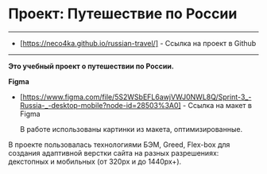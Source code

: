 # Проект: Путешествие по России
------ ------ ------ ------ ------ ------ ------ ------ ------ ------ ------ ------

* [https://neco4ka.github.io/russian-travel/] - Ссылка на проект в Github

------ ------ ------ ------ ------ ------ ------ ------ ------ ------ ------ ------

**Это учебный проект о путешествии по России.**

**Figma**

* [https://www.figma.com/file/5S2WSbEFL6awjVWJ0NWL8Q/Sprint-3_-Russia-_-desktop-mobile?node-id=28503%3A0] - Ссылка на макет в Figma

  В работе использованы картинки из макета, оптимизированные.

В проекте пользовалась технологиями БЭМ, Greed, Flex-box для создания адаптивной верстки сайта на разных разрешениях:
декстопных и мобильных (от 320px и до 1440px+).
